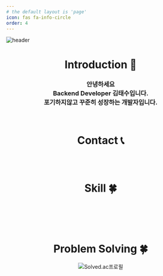 ```yaml
---
# the default layout is 'page'
icon: fas fa-info-circle
order: 4
---
```


![header](https://capsule-render.vercel.app/api?type=slice&color=auto&height=200&section=header&text=Tech%20Blog&desc=Records%20Is%20The%20Rule%20Of%20Memory&fontSize=60&rotate=14&fontAlignY=25&fontAlign=75&descAlignY=43&descAlign=80&&animation=twinkling)

<div align=center>

<h1> Introduction 🙌</h1>
<h3>안녕하세요<br/> Backend Developer 김태수입니다.<br>포기하지않고 꾸준히 성장하는 개발자입니다.</h3><br/>


<h1> Contact 📞 </h1>
  <a href="https://seoli0179.github.io" style="text-decoration:none">
   <img src="https://img.shields.io/badge/Blog-FF5722?style=flat&logo=blogger&logoColor=white" alt=""/>
  </a>
  <a href="https://github.com/seoli0179" style="text-decoration:none">
 <img src="https://img.shields.io/badge/GitHub-181717?style=flat&logo=github&logoColor=white" alt=""/>
    </a>
    <a target="_blank" href="mailto:seoli0179@kakao.com" style="text-decoration:none">
 <img src="https://img.shields.io/badge/Email-EA4335?style=flat&logo=gmail&logoColor=white" alt=""/>
    </a>
 <br/>
 <br/>

<h1> Skill 🍀 </h1>

  <img src="https://img.shields.io/badge/Html5-E34F26?style=flat&logo=html5&logoColor=white" alt=""/>
  <img src="https://img.shields.io/badge/CSS3-1572B6?style=flat&logo=css3&logoColor=white" alt=""/>
  <img src="https://img.shields.io/badge/Javascript-F7DF1E?style=flat&logo=javascript&logoColor=white" alt=""/>
   <br/>
  <img src="https://img.shields.io/badge/Java-007396?style=flat&logo=Java&logoColor=white" alt=""/>
  <img src="https://img.shields.io/badge/Spring-6DB33F?style=flat&logo=spring&logoColor=white" alt=""/>
  <img src="https://img.shields.io/badge/MySQL-4479A1?style=flat&logo=MySQL&logoColor=white" alt=""/>
  <img src="https://img.shields.io/badge/Spring%20Boot-6DB33F?style=flat&logo=springboot&logoColor=white" alt=""/>
  <br/>
  <img src="https://img.shields.io/badge/GitHub-181717?style=flat&logo=github&logoColor=white" alt=""/>
  <img src="https://img.shields.io/badge/Eclipse%20IDE-2C2255?style=flat&logo=eclipseide&logoColor=white" alt=""/>
  <img src="https://img.shields.io/badge/Intellij%20IDEA-000000?style=flat&logo=intellijidea&logoColor=white" alt=""/>
  <img src="https://img.shields.io/badge/Notion-000000?style=flat&logo=notion&logoColor=white" alt=""/>
<br/><br/>

<h1> Problem Solving 🍀 </h1>
<img src="https://mazassumnida.wtf/api/v2/generate_badge?boj=seoli0179" alt="Solved.ac프로필">
</div>


